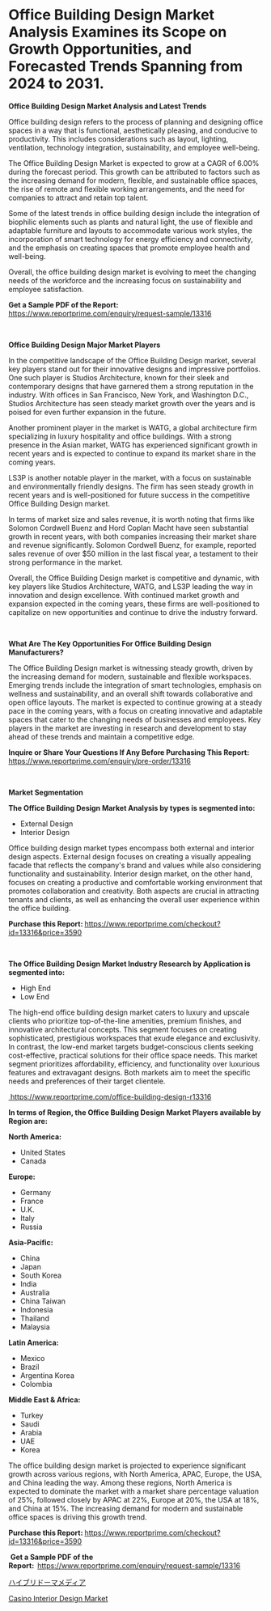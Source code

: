 <p><h1>Office Building Design Market Analysis Examines its Scope on Growth Opportunities, and Forecasted Trends Spanning from 2024 to 2031.</h1></p><p><strong>Office Building Design Market Analysis and Latest Trends</strong></p>
<p><p>Office building design refers to the process of planning and designing office spaces in a way that is functional, aesthetically pleasing, and conducive to productivity. This includes considerations such as layout, lighting, ventilation, technology integration, sustainability, and employee well-being. </p><p>The Office Building Design Market is expected to grow at a CAGR of 6.00% during the forecast period. This growth can be attributed to factors such as the increasing demand for modern, flexible, and sustainable office spaces, the rise of remote and flexible working arrangements, and the need for companies to attract and retain top talent. </p><p>Some of the latest trends in office building design include the integration of biophilic elements such as plants and natural light, the use of flexible and adaptable furniture and layouts to accommodate various work styles, the incorporation of smart technology for energy efficiency and connectivity, and the emphasis on creating spaces that promote employee health and well-being.</p><p>Overall, the office building design market is evolving to meet the changing needs of the workforce and the increasing focus on sustainability and employee satisfaction.</p></p>
<p><strong>Get a Sample PDF of the Report:&nbsp;</strong> <a href="https://www.reportprime.com/enquiry/request-sample/13316">https://www.reportprime.com/enquiry/request-sample/13316</a></p>
<p>&nbsp;</p>
<p><strong>Office Building Design Major Market Players</strong></p>
<p><p>In the competitive landscape of the Office Building Design market, several key players stand out for their innovative designs and impressive portfolios. One such player is Studios Architecture, known for their sleek and contemporary designs that have garnered them a strong reputation in the industry. With offices in San Francisco, New York, and Washington D.C., Studios Architecture has seen steady market growth over the years and is poised for even further expansion in the future.</p><p>Another prominent player in the market is WATG, a global architecture firm specializing in luxury hospitality and office buildings. With a strong presence in the Asian market, WATG has experienced significant growth in recent years and is expected to continue to expand its market share in the coming years.</p><p>LS3P is another notable player in the market, with a focus on sustainable and environmentally friendly designs. The firm has seen steady growth in recent years and is well-positioned for future success in the competitive Office Building Design market.</p><p>In terms of market size and sales revenue, it is worth noting that firms like Solomon Cordwell Buenz and Hord Coplan Macht have seen substantial growth in recent years, with both companies increasing their market share and revenue significantly. Solomon Cordwell Buenz, for example, reported sales revenue of over $50 million in the last fiscal year, a testament to their strong performance in the market.</p><p>Overall, the Office Building Design market is competitive and dynamic, with key players like Studios Architecture, WATG, and LS3P leading the way in innovation and design excellence. With continued market growth and expansion expected in the coming years, these firms are well-positioned to capitalize on new opportunities and continue to drive the industry forward.</p></p>
<p>&nbsp;</p>
<p><strong>What Are The Key Opportunities For Office Building Design Manufacturers?</strong></p>
<p><p>The Office Building Design market is witnessing steady growth, driven by the increasing demand for modern, sustainable and flexible workspaces. Emerging trends include the integration of smart technologies, emphasis on wellness and sustainability, and an overall shift towards collaborative and open office layouts. The market is expected to continue growing at a steady pace in the coming years, with a focus on creating innovative and adaptable spaces that cater to the changing needs of businesses and employees. Key players in the market are investing in research and development to stay ahead of these trends and maintain a competitive edge.</p></p>
<p><strong>Inquire or Share Your Questions If Any Before Purchasing This Report:</strong> <a href="https://www.reportprime.com/enquiry/pre-order/13316">https://www.reportprime.com/enquiry/pre-order/13316</a></p>
<p>&nbsp;</p>
<p><strong>Market Segmentation</strong></p>
<p><strong>The Office Building Design Market Analysis by types is segmented into:</strong></p>
<p><ul><li>External Design</li><li>Interior Design</li></ul></p>
<p><p>Office building design market types encompass both external and interior design aspects. External design focuses on creating a visually appealing facade that reflects the company's brand and values while also considering functionality and sustainability. Interior design market, on the other hand, focuses on creating a productive and comfortable working environment that promotes collaboration and creativity. Both aspects are crucial in attracting tenants and clients, as well as enhancing the overall user experience within the office building.</p></p>
<p><strong>Purchase this Report:&nbsp;</strong><a href="https://www.reportprime.com/checkout?id=13316&price=3590">https://www.reportprime.com/checkout?id=13316&price=3590</a></p>
<p>&nbsp;</p>
<p><strong>The Office Building Design Market Industry Research by Application is segmented into:</strong></p>
<p><ul><li>High End</li><li>Low End</li></ul></p>
<p><p>The high-end office building design market caters to luxury and upscale clients who prioritize top-of-the-line amenities, premium finishes, and innovative architectural concepts. This segment focuses on creating sophisticated, prestigious workspaces that exude elegance and exclusivity. In contrast, the low-end market targets budget-conscious clients seeking cost-effective, practical solutions for their office space needs. This market segment prioritizes affordability, efficiency, and functionality over luxurious features and extravagant designs. Both markets aim to meet the specific needs and preferences of their target clientele.</p></p>
<p><a href="https://www.reportprime.com/office-building-design-r13316">&nbsp;https://www.reportprime.com/office-building-design-r13316</a></p>
<p><strong>In terms of Region, the Office Building Design Market Players available by Region are:</strong></p>
<p>
    <p> <strong> North America: </strong>
        <ul>
            <li>United States</li>
            <li>Canada</li>
        </ul>
        </p> 
    <p> <strong> Europe: </strong>
        <ul>
            <li>Germany</li>
            <li>France</li>
            <li>U.K.</li>
            <li>Italy</li>
            <li>Russia</li>
        </ul>
        </p> 
    <p> <strong> Asia-Pacific: </strong>
        <ul>
            <li>China</li>
            <li>Japan</li>
            <li>South Korea</li>
            <li>India</li>
            <li>Australia</li>
            <li>China Taiwan</li>
            <li>Indonesia</li>
            <li>Thailand</li>
            <li>Malaysia</li>
        </ul>
        </p> 
    <p> <strong> Latin America: </strong>
        <ul>
            <li>Mexico</li>
            <li>Brazil</li>
            <li>Argentina Korea</li>
            <li>Colombia</li>
        </ul>
        </p> 
    <p> <strong> Middle East & Africa: </strong>
        <ul>
            <li>Turkey</li>
            <li>Saudi</li>
            <li>Arabia</li>
            <li>UAE</li>
            <li>Korea</li>
        </ul>
    </p>
    </p>
<p><p>The office building design market is projected to experience significant growth across various regions, with North America, APAC, Europe, the USA, and China leading the way. Among these regions, North America is expected to dominate the market with a market share percentage valuation of 25%, followed closely by APAC at 22%, Europe at 20%, the USA at 18%, and China at 15%. The increasing demand for modern and sustainable office spaces is driving this growth trend.</p></p>
<p><strong>Purchase this Report: </strong><a href="https://www.reportprime.com/checkout?id=13316&price=3590">https://www.reportprime.com/checkout?id=13316&price=3590</a></p>
<p>&nbsp;<strong>Get a Sample PDF of the Report:&nbsp;&nbsp;</strong><a href="https://www.reportprime.com/enquiry/request-sample/13316">https://www.reportprime.com/enquiry/request-sample/13316</a></p>
<p><strong></strong></p>
<p><p><a href="https://github.com/oafhukehf4709715/Market-Research-Report-List-1/blob/main/145396224417.md">ハイブリドーマメディア</a></p><p><a href="https://github.com/WillieWoodard/Market-Research-Report-List-4/blob/main/casino-interior-design-market.md">Casino Interior Design Market</a></p></p>